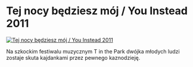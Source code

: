 Tej nocy będziesz mój / You Instead 2011 
=============
[![Tej nocy będziesz mój / You Instead 2011 ](http://vidos.pl/images/player.gif)](http://vidos.pl/tej-nocy-bedziesz-moj-you-instead-2011)

 Na szkockim festiwalu muzycznym T in the Park dwójka młodych ludzi zostaje skuta kajdankami przez pewnego kaznodzieję.
